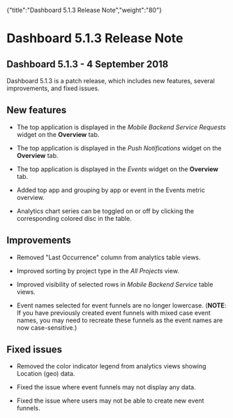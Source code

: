{"title":"Dashboard 5.1.3 Release Note","weight":"80"} 

# Dashboard 5.1.3 Release Note

## Dashboard 5.1.3 - 4 September 2018

Dashboard 5.1.3 is a patch release, which includes new features, several improvements, and fixed issues.

## New features

*   The top application is displayed in the _Mobile Backend Service Requests_ widget on the **Overview** tab.
    
*   The top application is displayed in the _Push Notifications_ widget on the **Overview** tab.
    
*   The top application is displayed in the _Events_ widget on the **Overview** tab.
    
*   Added top app and grouping by app or event in the Events metric overview.
    
*   Analytics chart series can be toggled on or off by clicking the corresponding colored disc in the table.
    

## Improvements

*   Removed "Last Occurrence" column from analytics table views.
    
*   Improved sorting by project type in the _All Projects_ view.
    
*   Improved visibility of selected rows in _Mobile Backend Service_ table views.
    
*   Event names selected for event funnels are no longer lowercase. (**NOTE**: If you have previously created event funnels with mixed case event names, you may need to recreate these funnels as the event names are now case-sensitive.)
    

## Fixed issues

*   Removed the color indicator legend from analytics views showing Location (geo) data.
    
*   Fixed the issue where event funnels may not display any data.
    
*   Fixed the issue where users may not be able to create new event funnels.